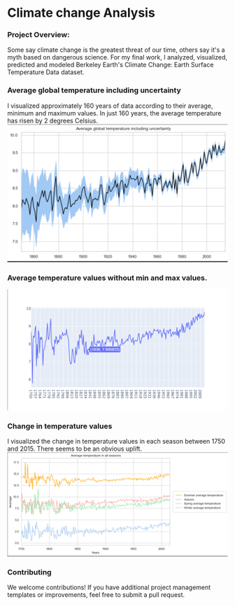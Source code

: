 # Climate change Analysis

### Project Overview:
Some say climate change is the greatest threat of our time, others say it's a myth based on dangerous science. For my final work, I analyzed, visualized, predicted and modeled Berkeley Earth's Climate Change: Earth Surface Temperature Data dataset.

### Average global temperature including uncertainty
I visualized approximately 160 years of data according to their average, minimum and maximum values. In just 160 years, the average temperature has risen by 2 degrees Celsius.
![alt text](img/C1.PNG)

### Average temperature values ​​without min and max values.
![alt text](img/c2.PNG)

### Change in temperature values
I visualized the change in temperature values ​​in each season between 1750 and 2015. There seems to be an obvious uplift.
![alt text](img/C3.PNG)
### Contributing
We welcome contributions! If you have additional project management templates or improvements, feel free to submit a pull request.
